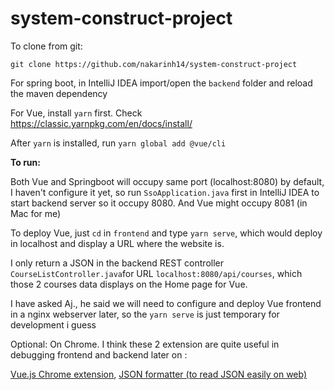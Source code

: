 # system-construct-project
To clone from git:
```
git clone https://github.com/nakarinh14/system-construct-project
```

For spring boot, in IntelliJ IDEA import/open the ```backend``` folder and reload the maven dependency

For Vue, install ```yarn``` first. Check   https://classic.yarnpkg.com/en/docs/install/

After ```yarn``` is installed, run ```yarn global add @vue/cli```

<b> To run: </b>

Both Vue and Springboot will occupy same port (localhost:8080) by default, I haven't configure it yet, so run ```SsoApplication.java``` first in IntelliJ IDEA to start backend server so it occupy 8080. And Vue might occupy 8081 (in Mac for me)

To deploy Vue, just ```cd``` in ```frontend``` and type ```yarn serve```, which would deploy in localhost and display a URL where the website is.


I only return a JSON in the backend REST controller ```CourseListController.java```for URL ```localhost:8080/api/courses```, which those 2 courses data displays on the Home page for Vue. 



I have asked Aj., he said we will need to configure and deploy Vue frontend in a nginx webserver later, so the ```yarn serve``` is just temporary for development i guess


Optional: On Chrome. I think these 2 extension are quite useful in debugging frontend and backend later on :

<a href="https://chrome.google.com/webstore/detail/vuejs-devtools/nhdogjmejiglipccpnnnanhbledajbpd?hl=en">Vue.js Chrome extension</a>,  <a href="https://chrome.google.com/webstore/detail/json-formatter/bcjindcccaagfpapjjmafapmmgkkhgoa?hl=en">JSON formatter (to read JSON easily on web)</a>

